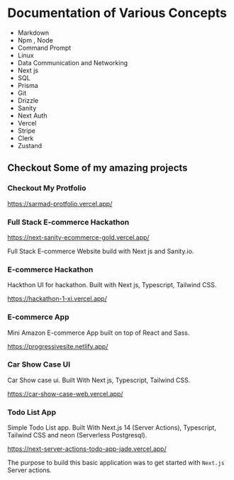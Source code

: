# Documentation of Various Concepts

- Markdown
- Npm , Node
- Command Prompt
- Linux
- Data Communication and Networking
- Next js
- SQL
- Prisma
- Git
- Drizzle
- Sanity
- Next Auth
- Vercel
- Stripe
- Clerk
- Zustand

## Checkout Some of my amazing projects

### Checkout My Protfolio

<https://sarmad-protfolio.vercel.app/>

### Full Stack E-commerce Hackathon

<https://next-sanity-ecommerce-gold.vercel.app/>

Full Stack E-commerce Website build with Next js and Sanity.io.

### E-commerce Hackathon

Hackthon UI for hackathon. Built with Next js, Typescript, Tailwind CSS.

<https://hackathon-1-xi.vercel.app/>

### E-commerce App

Mini Amazon E-commerce App built on top of React and Sass.

<https://progressivesite.netlify.app/>

### Car Show Case UI

Car Show case ui. Built With Next js, Typescript, Tailwind CSS.

<https://car-show-case-web.vercel.app/>

### Todo List App

Simple Todo List app. Built With Next.js 14 (Server Actions), Typescript, Tailwind CSS and neon (Serverless Postgresql).

<https://next-server-actions-todo-app-jade.vercel.app/>

The purpose to build this basic application was to get started with `Next.js` Server actions.
